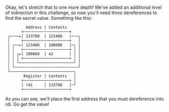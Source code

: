 Okay, let's stretch that to one more depth!
We've added an additional level of indirection in this challenge, so now you'll need *three* dereferences to find the secret value.
Something like this:

```text
         Address │ Contents
       +────────────────────+
 ┌────▸│ 133700  │ 123400   │───┐
 │     +────────────────────+   │
 │ ┌──▸│ 123400  │ 100000   │─┐ │
 │ │   +────────────────────+ │ │
 │ │ ┌▸│ 100000  │ 42       │ │ │
 │ │ │ +────────────────────+ │ │
 │ │ └────────────────────────┘ │
 │ └────────────────────────────┘
 └────────────────────────────┐
        Register │ Contents   │
       +────────────────────+ │
       │ rdi     │ 133700   │─┘
       +────────────────────+
```

As you can see, we'll place the first address that you must dereference into rdi.
Go get the value!
